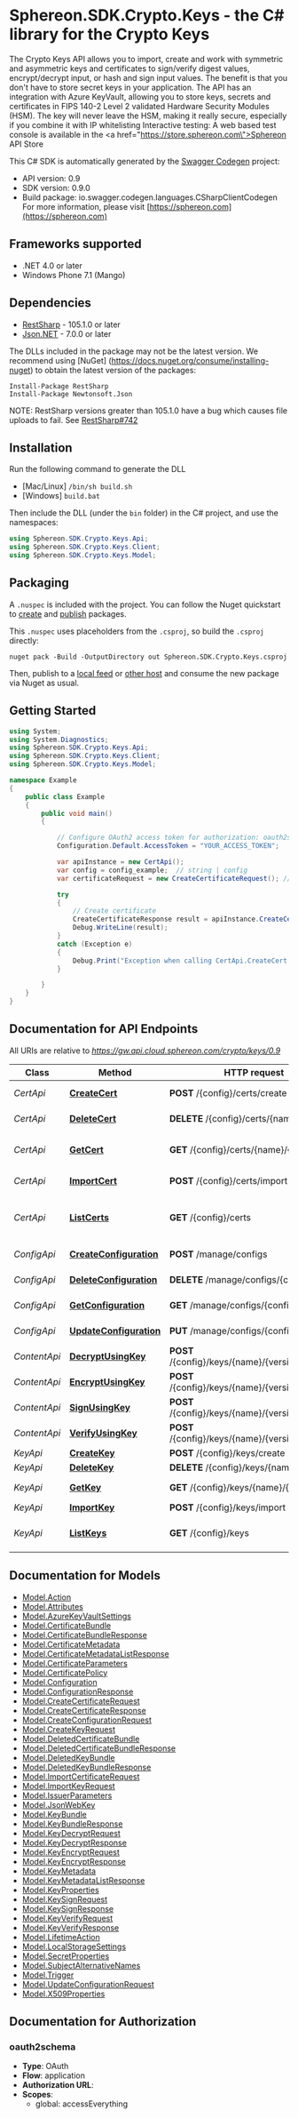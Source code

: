 # Sphereon.SDK.Crypto.Keys - the C# library for the Crypto Keys

The Crypto Keys API allows you to import, create and work with symmetric and asymmetric keys and certificates to sign/verify digest values, encrypt/decrypt input, or hash and sign input values. The benefit is that you don't have to store secret keys in your application.  The API has an integration with Azure KeyVault, allowing you to store keys, secrets and certificates in FIPS 140-2 Level 2 validated Hardware Security Modules (HSM). The key will never leave the HSM, making it really secure, especially if you combine it with IP whitelisting      Interactive testing: A web based test console is available in the <a href=\"https://store.sphereon.com\">Sphereon API Store</a>

This C# SDK is automatically generated by the [Swagger Codegen](https://github.com/swagger-api/swagger-codegen) project:

- API version: 0.9
- SDK version: 0.9.0
- Build package: io.swagger.codegen.languages.CSharpClientCodegen
    For more information, please visit [https://sphereon.com](https://sphereon.com)

<a name="frameworks-supported"></a>
## Frameworks supported
- .NET 4.0 or later
- Windows Phone 7.1 (Mango)

<a name="dependencies"></a>
## Dependencies
- [RestSharp](https://www.nuget.org/packages/RestSharp) - 105.1.0 or later
- [Json.NET](https://www.nuget.org/packages/Newtonsoft.Json/) - 7.0.0 or later

The DLLs included in the package may not be the latest version. We recommend using [NuGet] (https://docs.nuget.org/consume/installing-nuget) to obtain the latest version of the packages:
```
Install-Package RestSharp
Install-Package Newtonsoft.Json
```

NOTE: RestSharp versions greater than 105.1.0 have a bug which causes file uploads to fail. See [RestSharp#742](https://github.com/restsharp/RestSharp/issues/742)

<a name="installation"></a>
## Installation
Run the following command to generate the DLL
- [Mac/Linux] `/bin/sh build.sh`
- [Windows] `build.bat`

Then include the DLL (under the `bin` folder) in the C# project, and use the namespaces:
```csharp
using Sphereon.SDK.Crypto.Keys.Api;
using Sphereon.SDK.Crypto.Keys.Client;
using Sphereon.SDK.Crypto.Keys.Model;
```
<a name="packaging"></a>
## Packaging

A `.nuspec` is included with the project. You can follow the Nuget quickstart to [create](https://docs.microsoft.com/en-us/nuget/quickstart/create-and-publish-a-package#create-the-package) and [publish](https://docs.microsoft.com/en-us/nuget/quickstart/create-and-publish-a-package#publish-the-package) packages.

This `.nuspec` uses placeholders from the `.csproj`, so build the `.csproj` directly:

```
nuget pack -Build -OutputDirectory out Sphereon.SDK.Crypto.Keys.csproj
```

Then, publish to a [local feed](https://docs.microsoft.com/en-us/nuget/hosting-packages/local-feeds) or [other host](https://docs.microsoft.com/en-us/nuget/hosting-packages/overview) and consume the new package via Nuget as usual.

<a name="getting-started"></a>
## Getting Started

```csharp
using System;
using System.Diagnostics;
using Sphereon.SDK.Crypto.Keys.Api;
using Sphereon.SDK.Crypto.Keys.Client;
using Sphereon.SDK.Crypto.Keys.Model;

namespace Example
{
    public class Example
    {
        public void main()
        {

            // Configure OAuth2 access token for authorization: oauth2schema
            Configuration.Default.AccessToken = "YOUR_ACCESS_TOKEN";

            var apiInstance = new CertApi();
            var config = config_example;  // string | config
            var certificateRequest = new CreateCertificateRequest(); // CreateCertificateRequest | The create certificate request

            try
            {
                // Create certificate
                CreateCertificateResponse result = apiInstance.CreateCert(config, certificateRequest);
                Debug.WriteLine(result);
            }
            catch (Exception e)
            {
                Debug.Print("Exception when calling CertApi.CreateCert: " + e.Message );
            }

        }
    }
}
```

<a name="documentation-for-api-endpoints"></a>
## Documentation for API Endpoints

All URIs are relative to *https://gw.api.cloud.sphereon.com/crypto/keys/0.9*

Class | Method | HTTP request | Description
------------ | ------------- | ------------- | -------------
*CertApi* | [**CreateCert**](docs/CertApi.md#createcert) | **POST** /{config}/certs/create | Create certificate
*CertApi* | [**DeleteCert**](docs/CertApi.md#deletecert) | **DELETE** /{config}/certs/{name} | Delete certificate
*CertApi* | [**GetCert**](docs/CertApi.md#getcert) | **GET** /{config}/certs/{name}/{version} | Get certificate info
*CertApi* | [**ImportCert**](docs/CertApi.md#importcert) | **POST** /{config}/certs/import | Import certificate
*CertApi* | [**ListCerts**](docs/CertApi.md#listcerts) | **GET** /{config}/certs | List certificates metadata information
*ConfigApi* | [**CreateConfiguration**](docs/ConfigApi.md#createconfiguration) | **POST** /manage/configs | Create a new Configuration
*ConfigApi* | [**DeleteConfiguration**](docs/ConfigApi.md#deleteconfiguration) | **DELETE** /manage/configs/{config} | Delete Configuration
*ConfigApi* | [**GetConfiguration**](docs/ConfigApi.md#getconfiguration) | **GET** /manage/configs/{config} | Get Configuration
*ConfigApi* | [**UpdateConfiguration**](docs/ConfigApi.md#updateconfiguration) | **PUT** /manage/configs/{config} | Update Configuration
*ContentApi* | [**DecryptUsingKey**](docs/ContentApi.md#decryptusingkey) | **POST** /{config}/keys/{name}/{version}/decrypt | Decrypt value
*ContentApi* | [**EncryptUsingKey**](docs/ContentApi.md#encryptusingkey) | **POST** /{config}/keys/{name}/{version}/encrypt | Encrypt value
*ContentApi* | [**SignUsingKey**](docs/ContentApi.md#signusingkey) | **POST** /{config}/keys/{name}/{version}/sign | Create signature
*ContentApi* | [**VerifyUsingKey**](docs/ContentApi.md#verifyusingkey) | **POST** /{config}/keys/{name}/{version}/verify | Verify signature
*KeyApi* | [**CreateKey**](docs/KeyApi.md#createkey) | **POST** /{config}/keys/create | Create key
*KeyApi* | [**DeleteKey**](docs/KeyApi.md#deletekey) | **DELETE** /{config}/keys/{name} | Delete key
*KeyApi* | [**GetKey**](docs/KeyApi.md#getkey) | **GET** /{config}/keys/{name}/{version} | Get key information
*KeyApi* | [**ImportKey**](docs/KeyApi.md#importkey) | **POST** /{config}/keys/import | Import key
*KeyApi* | [**ListKeys**](docs/KeyApi.md#listkeys) | **GET** /{config}/keys | List keys metadata information


<a name="documentation-for-models"></a>
## Documentation for Models

 - [Model.Action](docs/Action.md)
 - [Model.Attributes](docs/Attributes.md)
 - [Model.AzureKeyVaultSettings](docs/AzureKeyVaultSettings.md)
 - [Model.CertificateBundle](docs/CertificateBundle.md)
 - [Model.CertificateBundleResponse](docs/CertificateBundleResponse.md)
 - [Model.CertificateMetadata](docs/CertificateMetadata.md)
 - [Model.CertificateMetadataListResponse](docs/CertificateMetadataListResponse.md)
 - [Model.CertificateParameters](docs/CertificateParameters.md)
 - [Model.CertificatePolicy](docs/CertificatePolicy.md)
 - [Model.Configuration](docs/Configuration.md)
 - [Model.ConfigurationResponse](docs/ConfigurationResponse.md)
 - [Model.CreateCertificateRequest](docs/CreateCertificateRequest.md)
 - [Model.CreateCertificateResponse](docs/CreateCertificateResponse.md)
 - [Model.CreateConfigurationRequest](docs/CreateConfigurationRequest.md)
 - [Model.CreateKeyRequest](docs/CreateKeyRequest.md)
 - [Model.DeletedCertificateBundle](docs/DeletedCertificateBundle.md)
 - [Model.DeletedCertificateBundleResponse](docs/DeletedCertificateBundleResponse.md)
 - [Model.DeletedKeyBundle](docs/DeletedKeyBundle.md)
 - [Model.DeletedKeyBundleResponse](docs/DeletedKeyBundleResponse.md)
 - [Model.ImportCertificateRequest](docs/ImportCertificateRequest.md)
 - [Model.ImportKeyRequest](docs/ImportKeyRequest.md)
 - [Model.IssuerParameters](docs/IssuerParameters.md)
 - [Model.JsonWebKey](docs/JsonWebKey.md)
 - [Model.KeyBundle](docs/KeyBundle.md)
 - [Model.KeyBundleResponse](docs/KeyBundleResponse.md)
 - [Model.KeyDecryptRequest](docs/KeyDecryptRequest.md)
 - [Model.KeyDecryptResponse](docs/KeyDecryptResponse.md)
 - [Model.KeyEncryptRequest](docs/KeyEncryptRequest.md)
 - [Model.KeyEncryptResponse](docs/KeyEncryptResponse.md)
 - [Model.KeyMetadata](docs/KeyMetadata.md)
 - [Model.KeyMetadataListResponse](docs/KeyMetadataListResponse.md)
 - [Model.KeyProperties](docs/KeyProperties.md)
 - [Model.KeySignRequest](docs/KeySignRequest.md)
 - [Model.KeySignResponse](docs/KeySignResponse.md)
 - [Model.KeyVerifyRequest](docs/KeyVerifyRequest.md)
 - [Model.KeyVerifyResponse](docs/KeyVerifyResponse.md)
 - [Model.LifetimeAction](docs/LifetimeAction.md)
 - [Model.LocalStorageSettings](docs/LocalStorageSettings.md)
 - [Model.SecretProperties](docs/SecretProperties.md)
 - [Model.SubjectAlternativeNames](docs/SubjectAlternativeNames.md)
 - [Model.Trigger](docs/Trigger.md)
 - [Model.UpdateConfigurationRequest](docs/UpdateConfigurationRequest.md)
 - [Model.X509Properties](docs/X509Properties.md)


<a name="documentation-for-authorization"></a>
## Documentation for Authorization

<a name="oauth2schema"></a>
### oauth2schema

- **Type**: OAuth
- **Flow**: application
- **Authorization URL**: 
- **Scopes**: 
  - global: accessEverything

